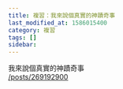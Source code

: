 ```yaml
---
title: 複習：我來說個真實的神蹟奇事
last_modified_at: 1586015400
category: 複習
tags: []
sidebar: 
---
```


<p>我來說個真實的神蹟奇事<br/>
<a href="/posts/269192900" target="_blank">/posts/269192900</a></p>
<p> </p>
